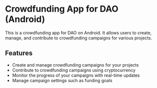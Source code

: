 # Crowdfunding App for DAO (Android)

This is a crowdfunding app for DAO on Android. It allows users to create, manage, and contribute to crowdfunding campaigns for various projects.

## Features

- Create and manage crowdfunding campaigns for your projects
- Contribute to crowdfunding campaigns using cryptocurrency
- Monitor the progress of your campaigns with real-time updates
- Manage campaign settings such as funding goals


